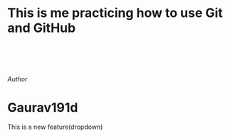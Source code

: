 # This is me practicing how to use Git and GitHub 
<br>
<br>
<br>
<h6>Author</h6>
<h1>Gaurav191d</h1>
<p>This is a new feature(dropdown)</p>